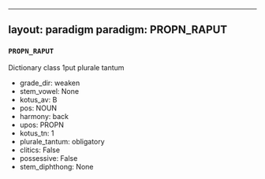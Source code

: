 
---
layout: paradigm
paradigm: PROPN_RAPUT
---
### ` PROPN_RAPUT `

Dictionary class 1put plurale tantum
* grade_dir: weaken
* stem_vowel: None
* kotus_av: B
* pos: NOUN
* harmony: back
* upos: PROPN
* kotus_tn: 1
* plurale_tantum: obligatory
* clitics: False
* possessive: False
* stem_diphthong: None
